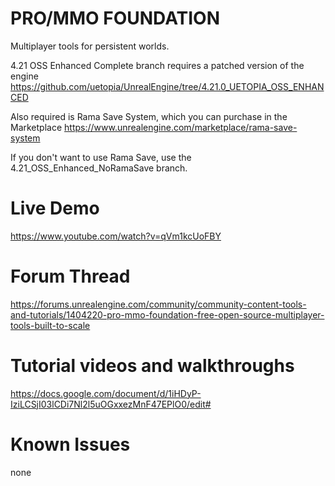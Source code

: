 # PRO/MMO FOUNDATION
Multiplayer tools for persistent worlds.

4.21 OSS Enhanced Complete branch requires a patched version of the engine
https://github.com/uetopia/UnrealEngine/tree/4.21.0_UETOPIA_OSS_ENHANCED

Also required is Rama Save System, which you can purchase in the Marketplace
https://www.unrealengine.com/marketplace/rama-save-system

If you don't want to use Rama Save, use the 4.21_OSS_Enhanced_NoRamaSave branch.

# Live Demo
https://www.youtube.com/watch?v=qVm1kcUoFBY

# Forum Thread
https://forums.unrealengine.com/community/community-content-tools-and-tutorials/1404220-pro-mmo-foundation-free-open-source-multiplayer-tools-built-to-scale

# Tutorial videos and walkthroughs
https://docs.google.com/document/d/1iHDyP-IziLCSjI03lCDi7Nl2l5uOGxxezMnF47EPlO0/edit#

# Known Issues
none
